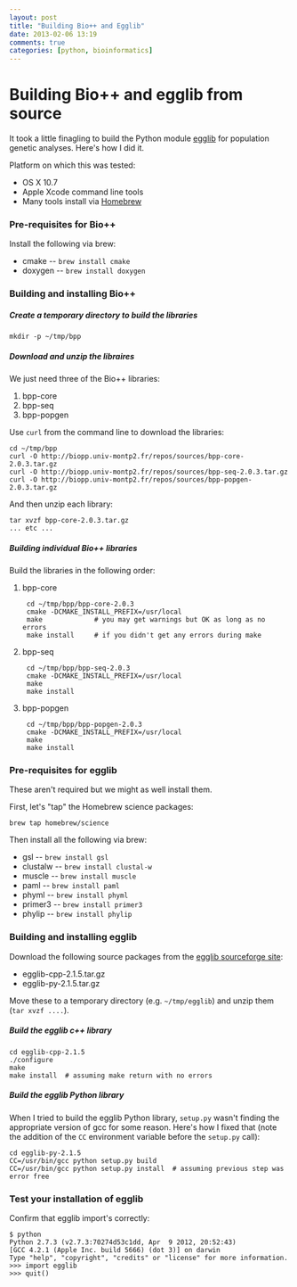 ```yaml
---
layout: post
title: "Building Bio++ and Egglib"
date: 2013-02-06 13:19
comments: true
categories: [python, bioinformatics]
---
```





# Building Bio++ and egglib from source

It took a little finagling to build the Python module [egglib](http://egglib.sourceforge.net/) for population genetic analyses.  Here's how I did it.


Platform on which this was tested:

- OS X 10.7
- Apple Xcode command line tools
- Many tools install via [Homebrew](http://mxcl.github.com/homebrew/)


### Pre-requisites for Bio++

Install the following via brew:

* cmake -- `brew install cmake`
* doxygen -- `brew install doxygen`

### Building and installing Bio++

##### Create a temporary directory to build the libraries

```
mkdir -p ~/tmp/bpp
```  

##### Download and unzip the libraires

We just need three of the Bio++ libraries:

 1. bpp-core
 2. bpp-seq 
 3. bpp-popgen
 
Use `curl` from the command line to download the libraries:

```
cd ~/tmp/bpp
curl -O http://biopp.univ-montp2.fr/repos/sources/bpp-core-2.0.3.tar.gz
curl -O http://biopp.univ-montp2.fr/repos/sources/bpp-seq-2.0.3.tar.gz
curl -O http://biopp.univ-montp2.fr/repos/sources/bpp-popgen-2.0.3.tar.gz
```

And then unzip each library:

```
tar xvzf bpp-core-2.0.3.tar.gz
... etc ...
```

##### Building individual Bio++ libraries

Build the libraries in the following order:

1. bpp-core

        cd ~/tmp/bpp/bpp-core-2.0.3
        cmake -DCMAKE_INSTALL_PREFIX=/usr/local
        make             # you may get warnings but OK as long as no errors
        make install     # if you didn't get any errors during make

2. bpp-seq

        cd ~/tmp/bpp/bpp-seq-2.0.3
        cmake -DCMAKE_INSTALL_PREFIX=/usr/local
        make            
        make install     

3. bpp-popgen

        cd ~/tmp/bpp/bpp-popgen-2.0.3
        cmake -DCMAKE_INSTALL_PREFIX=/usr/local
        make             
        make install    


### Pre-requisites for egglib

These aren't required but we might as well install them.

First, let's "tap" the Homebrew science packages:

```
brew tap homebrew/science
```

Then install all the following via brew:

* gsl -- `brew install gsl`
* clustalw -- `brew install clustal-w`
* muscle -- `brew install muscle`
* paml -- `brew install paml`
* phyml -- `brew install phyml`
* primer3 -- `brew install primer3`
* phylip -- `brew install phylip`

### Building and installing egglib

Download the following source packages from the [egglib sourceforge site](http://sourceforge.net/projects/egglib/files/current/):

* egglib-cpp-2.1.5.tar.gz
* egglib-py-2.1.5.tar.gz

Move these to a temporary directory (e.g. `~/tmp/egglib`) and unzip them (`tar xvzf ....`).

##### Build the egglib c++ library

```
cd egglib-cpp-2.1.5
./configure
make
make install  # assuming make return with no errors
```


##### Build the egglib Python library

When I tried to build the egglib Python library, `setup.py` wasn't finding the appropriate version of gcc for some reason. Here's how I fixed that (note the addition of the `CC` environment variable before the `setup.py` call):

```
cd egglib-py-2.1.5
CC=/usr/bin/gcc python setup.py build
CC=/usr/bin/gcc python setup.py install  # assuming previous step was error free
```


### Test your installation of egglib

Confirm that egglib import's correctly:

```
$ python
Python 2.7.3 (v2.7.3:70274d53c1dd, Apr  9 2012, 20:52:43) 
[GCC 4.2.1 (Apple Inc. build 5666) (dot 3)] on darwin
Type "help", "copyright", "credits" or "license" for more information.
>>> import egglib
>>> quit()
```